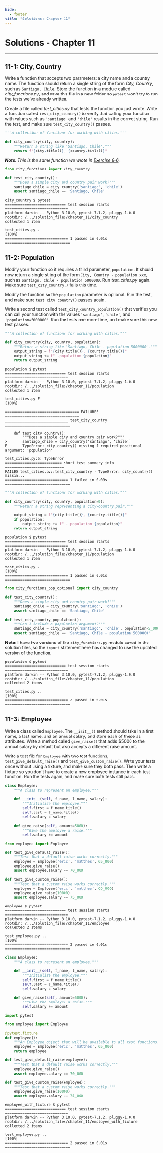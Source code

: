 ```yaml
---
hide:
  - footer
title: "Solutions: Chapter 11"
---
```


# Solutions - Chapter 11

---

## 11-1: City, Country

Write a function that accepts two parameters: a city name and a country name. The function should return a single string
of the form *City, Country*, such as `Santiago, Chile`. Store the function in a module called *city_functions.py*, and
save this file in a new folder so `pytest` won’t try to run the tests we’ve already written.

Create a file called *test_cities.py* that tests the function you just wrote. Write a function
called `test_city_country()` to verify that calling your function with values such as `'santiago'` and `'chile'` results
in the correct string. Run the test, and make sure `test_city_country()` passes.

```python title="city_country/city_functions.py"
"""A collection of functions for working with cities."""

def city_country(city, country):
    """Return a string like 'Santiago, Chile'."""
    return f"{city.title()}, {country.title()}"
```

***Note:** This is the same function we wrote in [Exercise 8-6](../chapter_8/#8-6-city-names).*

```python title="city_country/test_cities.py"
from city_functions import city_country

def test_city_country():
    """Does a simple city and country pair work?"""
    santiago_chile = city_country('santiago', 'chile')
    assert santiago_chile == 'Santiago, Chile'
```

``` title="Output:"
city_country $ pytest
============================ test session starts =============================
platform darwin -- Python 3.10.0, pytest-7.1.2, pluggy-1.0.0
rootdir: /.../solution_files/chapter_11/city_country
collected 1 item                                                             

test_cities.py .                                                       [100%]
============================= 1 passed in 0.01s ==============================
```

## 11-2: Population

Modify your function so it requires a third parameter, `population`. It should now return a single string of the
form `City, Country - population xxx`, such as `Santiago, Chile - population 5000000`. Run *test_cities.py* again. Make
sure `test_city_country()` fails this time.

Modify the function so the `population` parameter is optional. Run the test, and make sure `test_city_country()` passes
again.

Write a second test called `test_city_country_population()` that verifies you can call your function with the
values `'santiago'`, `'chile'`, and `'population=5000000'`. Run the tests one more time, and make sure this new test
passes.

```python title="population/city_functions.py"
"""A collection of functions for working with cities."""

def city_country(city, country, population):
    """Return a string like 'Santiago, Chile - population 5000000'."""
    output_string = f"{city.title()}, {country.title()}"
    output_string += f" -population {population}"
    return output_string
```

``` title="Output:"
population $ pytest
============================ test session starts =============================
platform darwin -- Python 3.10.0, pytest-7.1.2, pluggy-1.0.0
rootdir: /.../solution_files/chapter_11/population
collected 1 item                                                             

test_cities.py F                                                       [100%]

================================== FAILURES ==================================
_____________________________ test_city_country ______________________________

    def test_city_country():
        """Does a simple city and country pair work?"""
>       santiago_chile = city_country('santiago', 'chile')
E       TypeError: city_country() missing 1 required positional argument: 'population'

test_cities.py:5: TypeError
========================== short test summary info ===========================
FAILED test_cities.py::test_city_country - TypeError: city_country() missin...
============================= 1 failed in 0.09s ==============================
```

```python title="population/city_functions_optional.py"
"""A collection of functions for working with cities."""

def city_country(city, country, population=0):
    """Return a string representing a city-country pair."""

    output_string = f"{city.title()}, {country.title()}"
    if population:
        output_string += f" - population {population}"
    return output_string
```

``` title="Output:"
population $ pytest
============================ test session starts =============================
platform darwin -- Python 3.10.0, pytest-7.1.2, pluggy-1.0.0
rootdir: /.../solution_files/chapter_11/population
collected 1 item                                                             

test_cities.py .                                                       [100%]
============================= 1 passed in 0.01s ==============================
```

```python title="population/test_cities.py"
from city_functions_pop_optional import city_country

def test_city_country():
    """Does a simple city and country pair work?"""
    santiago_chile = city_country('santiago', 'chile')
    assert santiago_chile == 'Santiago, Chile'

def test_city_country_population():
    """Can I include a population argument?"""
    santiago_chile = city_country('santiago', 'chile', population=5_000_000)
    assert santiago_chile == 'Santiago, Chile - population 5000000'
```

**Note:** I have two versions of the `city_functions.py` module saved in the solution files, so the `import` statement
here has changed to use the updated version of the function.

``` title="Output:"
population $ pytest
============================ test session starts =============================
platform darwin -- Python 3.10.0, pytest-7.1.2, pluggy-1.0.0
rootdir: /.../solution_files/chapter_11/population
collected 2 items                                                            

test_cities.py ..                                                      [100%]
============================= 2 passed in 0.01s ==============================
```

## 11-3: Employee

Write a class called `Employee`. The `__init__()` method should take in a first name, a last name, and an annual salary,
and store each of these as attributes. Write a method called `give_raise()` that adds $5000 to the annual salary by
default but also accepts a different raise amount.

Write a test file for `Employee` with two test functions, `test_give_default_raise()` and `test_give_custom_raise()`.
Write your tests once without using a fixture, and make sure they both pass. Then write a fixture so you don’t have to
create a new employee instance in each test function. Run the tests again, and make sure both tests still pass.

```python title="employee/employee.py"
class Employee:
    """A class to represent an employee."""

    def __init__(self, f_name, l_name, salary):
        """Initialize the employee."""
        self.first = f_name.title()
        self.last = l_name.title()
        self.salary = salary

    def give_raise(self, amount=5000):
        """Give the employee a raise."""
        self.salary += amount
```

```python title="employee/test_employee.py"
from employee import Employee

def test_give_default_raise():
    """Test that a default raise works correctly."""
    employee = Employee('eric', 'matthes', 65_000)
    employee.give_raise()
    assert employee.salary == 70_000

def test_give_custom_raise():
    """Test that a custom raise works correctly."""
    employee = Employee('eric', 'matthes', 65_000)
    employee.give_raise(10000)
    assert employee.salary == 75_000
```

``` title="Output:"
employee $ pytest
============================ test session starts =============================
platform darwin -- Python 3.10.0, pytest-7.1.2, pluggy-1.0.0
rootdir: /.../solution_files/chapter_11/employee
collected 2 items                                                            

test_employee.py ..                                                    [100%]
============================= 2 passed in 0.01s ==============================
```

```python title="employee_with_fixture/employee.py"
class Employee:
    """A class to represent an employee."""

    def __init__(self, f_name, l_name, salary):
        """Initialize the employee."""
        self.first = f_name.title()
        self.last = l_name.title()
        self.salary = salary

    def give_raise(self, amount=5000):
        """Give the employee a raise."""
        self.salary += amount
```

```python title="employee_with_fixture/test_employee.py"
import pytest

from employee import Employee

@pytest.fixture
def employee():
    """An Employee object that will be available to all test functions."""
    employee = Employee('eric', 'matthes', 65_000)
    return employee

def test_give_default_raise(employee):
    """Test that a default raise works correctly."""
    employee.give_raise()
    assert employee.salary == 70_000

def test_give_custom_raise(employee):
    """Test that a custom raise works correctly."""
    employee.give_raise(10000)
    assert employee.salary == 75_000
```

``` title="Output:"
employee_with_fixture $ pytest
============================ test session starts =============================
platform darwin -- Python 3.10.0, pytest-7.1.2, pluggy-1.0.0
rootdir: /.../solution_files/chapter_11/employee_with_fixture
collected 2 items                                                            

test_employee.py ..                                                    [100%]
============================= 2 passed in 0.01s ==============================
```